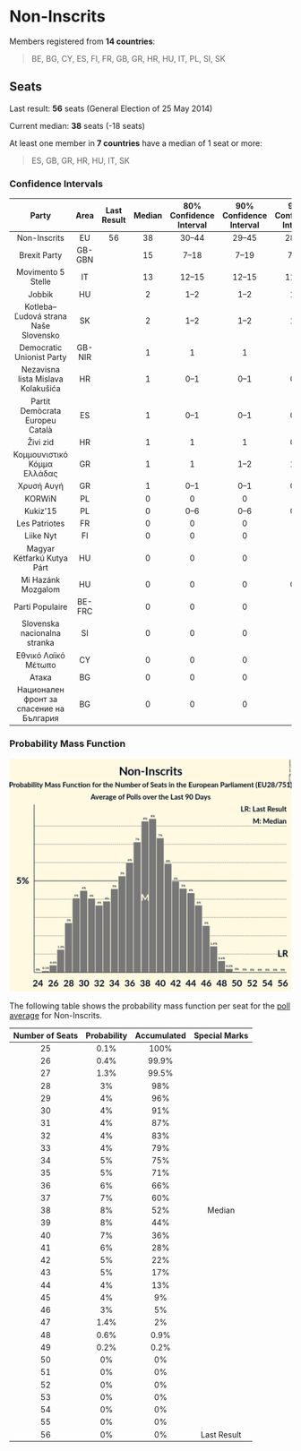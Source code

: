# Non-Inscrits

Members registered from **14 countries**:

> BE, BG, CY, ES, FI, FR, GB, GR, HR, HU, IT, PL, SI, SK

## Seats

Last result: **56** seats (General Election of 25 May 2014)

Current median: **38** seats (-18 seats)

At least one member in **7 countries** have a median of 1 seat or more:

> ES, GB, GR, HR, HU, IT, SK

### Confidence Intervals

| Party | Area | Last Result | Median | 80% Confidence Interval | 90% Confidence Interval | 95% Confidence Interval | 99% Confidence Interval |
|:-----:|:----:|:-----------:|:------:|:-----------------------:|:-----------------------:|:-----------------------:|:-----------------------:|
| Non-Inscrits | EU | 56 | 38 | 30–44 | 29–45 | 28–46 | 26–48 |
| Brexit Party | GB-GBN | | 15 | 7–18 | 7–19 | 7–19 | 6–19 |
| Movimento 5 Stelle | IT | | 13 | 12–15 | 12–15 | 11–15 | 11–16 |
| Jobbik | HU | | 2 | 1–2 | 1–2 | 1–2 | 1–2 |
| Kotleba–Ľudová strana Naše Slovensko | SK | | 2 | 1–2 | 1–2 | 1–2 | 1–3 |
| Democratic Unionist Party | GB-NIR | | 1 | 1 | 1 | 1 | 1 |
| Nezavisna lista Mislava Kolakušića | HR | | 1 | 0–1 | 0–1 | 0–1 | 0–1 |
| Partit Demòcrata Europeu Català | ES | | 1 | 0–1 | 0–1 | 0–1 | 0–1 |
| Živi zid | HR | | 1 | 1 | 1 | 0–1 | 0–1 |
| Κομμουνιστικό Κόμμα Ελλάδας | GR | | 1 | 1 | 1–2 | 1–2 | 1–2 |
| Χρυσή Αυγή | GR | | 1 | 0–1 | 0–1 | 0–1 | 0–1 |
| KORWiN | PL | | 0 | 0 | 0 | 0 | 0 |
| Kukiz’15 | PL | | 0 | 0–6 | 0–6 | 0–6 | 0–6 |
| Les Patriotes | FR | | 0 | 0 | 0 | 0 | 0 |
| Liike Nyt | FI | | 0 | 0 | 0 | 0 | 0 |
| Magyar Kétfarkú Kutya Párt | HU | | 0 | 0 | 0 | 0 | 0–1 |
| Mi Hazánk Mozgalom | HU | | 0 | 0 | 0 | 0–1 | 0–1 |
| Parti Populaire | BE-FRC | | 0 | 0 | 0 | 0 | 0 |
| Slovenska nacionalna stranka | SI | | 0 | 0 | 0 | 0 | 0 |
| Εθνικό Λαϊκό Μέτωπο | CY | | 0 | 0 | 0 | 0 | 0 |
| Атака | BG | | 0 | 0 | 0 | 0 | 0 |
| Национален фронт за спасение на България | BG | | 0 | 0 | 0 | 0 | 0 |

### Probability Mass Function

![Graph with seats probability mass function not yet produced](average-2019-07-31-seats-pmf-non-inscrits.png "Seats Probability Mass Function")

The following table shows the probability mass function per seat for the [poll average](average-2019-07-31.html) for Non-Inscrits.

| Number of Seats | Probability | Accumulated | Special Marks |
|:---------------:|:-----------:|:-----------:|:-------------:|
| 25 | 0.1% | 100% |  |
| 26 | 0.4% | 99.9% |  |
| 27 | 1.3% | 99.5% |  |
| 28 | 3% | 98% |  |
| 29 | 4% | 96% |  |
| 30 | 4% | 91% |  |
| 31 | 4% | 87% |  |
| 32 | 4% | 83% |  |
| 33 | 4% | 79% |  |
| 34 | 5% | 75% |  |
| 35 | 5% | 71% |  |
| 36 | 6% | 66% |  |
| 37 | 7% | 60% |  |
| 38 | 8% | 52% | Median |
| 39 | 8% | 44% |  |
| 40 | 7% | 36% |  |
| 41 | 6% | 28% |  |
| 42 | 5% | 22% |  |
| 43 | 5% | 17% |  |
| 44 | 4% | 13% |  |
| 45 | 4% | 9% |  |
| 46 | 3% | 5% |  |
| 47 | 1.4% | 2% |  |
| 48 | 0.6% | 0.9% |  |
| 49 | 0.2% | 0.2% |  |
| 50 | 0% | 0% |  |
| 51 | 0% | 0% |  |
| 52 | 0% | 0% |  |
| 53 | 0% | 0% |  |
| 54 | 0% | 0% |  |
| 55 | 0% | 0% |  |
| 56 | 0% | 0% | Last Result |


